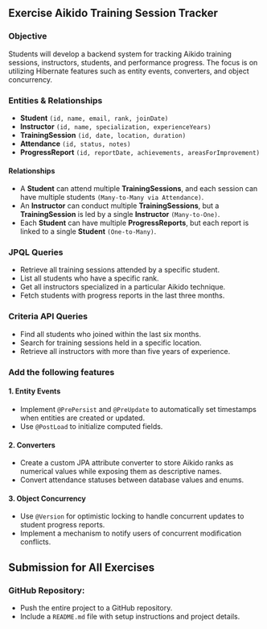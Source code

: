 ## Exercise Aikido Training Session Tracker

### Objective
Students will develop a backend system for tracking Aikido training sessions, instructors, students, and performance progress. The focus is on utilizing Hibernate features such as entity events, converters, and object concurrency.

### Entities & Relationships
- **Student** `(id, name, email, rank, joinDate)`
- **Instructor** `(id, name, specialization, experienceYears)`
- **TrainingSession** `(id, date, location, duration)`
- **Attendance** `(id, status, notes)`
- **ProgressReport** `(id, reportDate, achievements, areasForImprovement)`

#### Relationships
- A **Student** can attend multiple **TrainingSessions**, and each session can have multiple students `(Many-to-Many via Attendance)`.
- An **Instructor** can conduct multiple **TrainingSessions**, but a **TrainingSession** is led by a single **Instructor** `(Many-to-One)`.
- Each **Student** can have multiple **ProgressReports**, but each report is linked to a single **Student** `(One-to-Many)`.

### JPQL Queries
- Retrieve all training sessions attended by a specific student.
- List all students who have a specific rank.
- Get all instructors specialized in a particular Aikido technique.
- Fetch students with progress reports in the last three months.

### Criteria API Queries
- Find all students who joined within the last six months.
- Search for training sessions held in a specific location.
- Retrieve all instructors with more than five years of experience.

### Add the following features
#### 1. Entity Events
- Implement `@PrePersist` and `@PreUpdate` to automatically set timestamps when entities are created or updated.
- Use `@PostLoad` to initialize computed fields.

#### 2. Converters
- Create a custom JPA attribute converter to store Aikido ranks as numerical values while exposing them as descriptive names.
- Convert attendance statuses between database values and enums.

#### 3. Object Concurrency
- Use `@Version` for optimistic locking to handle concurrent updates to student progress reports.
- Implement a mechanism to notify users of concurrent modification conflicts.



## Submission for All Exercises
### GitHub Repository:
- Push the entire project to a GitHub repository.
- Include a `README.md` file with setup instructions and project details.
